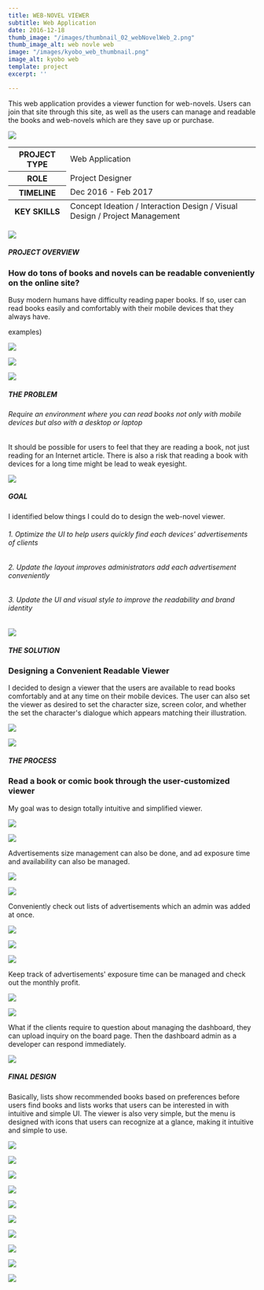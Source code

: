 ```yaml
---
title: WEB-NOVEL VIEWER
subtitle: Web Application
date: 2016-12-18
thumb_image: "/images/thumbnail_02_webNovelWeb_2.png"
thumb_image_alt: web novle web
image: "/images/kyobo_web_thumbnail.png"
image_alt: kyobo web
template: project
excerpt: ''

---
```

This web application provides a viewer function for web-novels. Users can join that site through this site, as well as the users can manage and readable the books and web-novels which are they save up or purchase.

![](/images/empty_150.png)

<table>  
<thead>  
</thead>  
<tbody>  
<tr>  
<th>PROJECT TYPE</th>  
<td>Web Application</td>  
</tr>  
<tr>  
<th>ROLE</th>  
<td>Project Designer</td>  
</tr>  
<tr>  
<th>TIMELINE</th>  
<td>Dec 2016 - Feb 2017</td>  
</tr>  
</tbody>  
<tfoot>  
<tr>  
<th>KEY SKILLS</th>  
<td>Concept Ideation / Interaction Design / Visual Design / Project Management</td>  
</tr>  
</tfoot>  
</table>

![](/images/empty_150.png)

##### PROJECT OVERVIEW

### How do tons of books and novels can be readable conveniently on the online site?

Busy modern humans have difficulty reading paper books. If so, user can read books easily and comfortably with their mobile devices that they always have.

examples)

![](/images/statistics02.png)

![](/images/statistics.png)

![](/images/empty_150.png)

##### THE PROBLEM

###### Require an environment where you can read books not only with mobile devices but also with a desktop or laptop

It should be possible for users to feel that they are reading a book, not just reading for an Internet article. There is also a risk that reading a book with devices for a long time might be lead to weak eyesight.

![](/images/empty_150.png)

##### GOAL

I identified below things I could do to design the web-novel viewer.

###### 1. Optimize the UI to help users quickly find each devices' advertisements of clients

###### 2. Update the layout improves administrators add each advertisement conveniently

###### 3. Update the UI and visual style to improve the readability and brand identity

![](/images/empty_150.png)

##### THE SOLUTION

### Designing a Convenient Readable Viewer

I decided to design a viewer that the users are available to read books comfortably and at any time on their mobile devices. The user can also set the viewer as desired to set the character size, screen color, and whether the set the character's dialogue which appears matching their illustration.

![](/images/kyobo_web_solution.png)

![](/images/empty_150.png)

##### THE PROCESS

### Read a book or comic book through the user-customized viewer

My goal was to design totally intuitive and simplified viewer.

![](/images/empty_100.png)

![](/images/kyobo_web_process_01.png)

Advertisements size management can also be done, and ad exposure time and availability can also be managed.

![](/images/empty_100.png)

![](/images/process_03.png)

Conveniently check out lists of advertisements which an admin was added at once.

![](/images/empty_100.png)

![](/images/process_04.png)

![](/images/process_05_2.png)

Keep track of advertisements' exposure time can be managed and check out the monthly profit.

![](/images/empty_100.png)

![](/images/process_06.png)

What if the clients require to question about managing the dashboard, they can upload inquiry on the board page. Then the dashboard admin as a developer can respond immediately.

![](/images/empty_150.png)

##### FINAL DESIGN

Basically, lists show recommended books based on preferences before users find books and lists works that users can be interested in with intuitive and simple UI. The viewer is also very simple, but the menu is designed with icons that users can recognize at a glance, making it intuitive and simple to use.

![](/images/empty_100.png)

![](/images/kyobo_web_final_web01.gif)

![](/images/empty_100.png)

![](/images/kyobo_web_final_web02.gif)

![](/images/empty_100.png)

![](/images/kyobo_web_final_web03.gif)

![](/images/empty_100.png)

![](/images/kyobo_web_final_web04.gif)

![](/images/empty_100.png)

![](/images/kyobo_web_final_web05.gif)